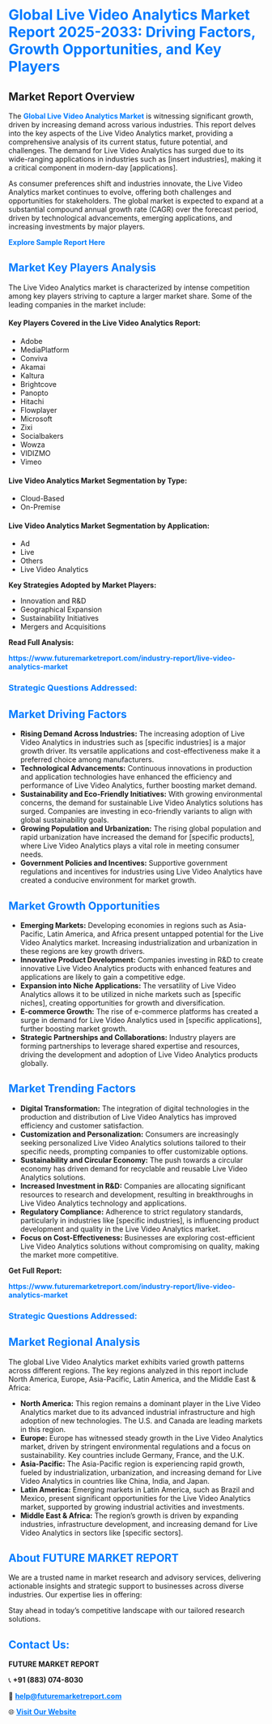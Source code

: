 <h1 style="color: #007BFF;">Global Live Video Analytics Market Report 2025-2033: Driving Factors, Growth Opportunities, and Key Players</h1>

<section id="overview">
<h2>Market Report Overview</h2>
<p>The <a href="https://www.futuremarketreport.com/industry-report/live-video-analytics-market" style="color: #007BFF; text-decoration: none;"><strong>Global Live Video Analytics Market</strong></a> is witnessing significant growth, driven by increasing demand across various industries. This report delves into the key aspects of the Live Video Analytics market, providing a comprehensive analysis of its current status, future potential, and challenges. The demand for Live Video Analytics has surged due to its wide-ranging applications in industries such as [insert industries], making it a critical component in modern-day [applications].</p>
<p>As consumer preferences shift and industries innovate, the Live Video Analytics market continues to evolve, offering both challenges and opportunities for stakeholders. The global market is expected to expand at a substantial compound annual growth rate (CAGR) over the forecast period, driven by technological advancements, emerging applications, and increasing investments by major players.</p>
</section>

<section id="overview">
<p><a href="https://www.futuremarketreport.com/request-sample/reportId=121786" style="color: #007BFF; text-decoration: none;"><strong>Explore Sample Report Here</strong></a></p>
</section>

<section id="key-players">
<h2 style="color: #007BFF;">Market Key Players Analysis</h2>
<p>The Live Video Analytics market is characterized by intense competition among key players striving to capture a larger market share. Some of the leading companies in the market include:</p>
<h4>Key Players Covered in the Live Video Analytics Report:</h4>
<ul><li>Adobe</li><li>MediaPlatform</li><li>Conviva</li><li>Akamai</li><li>Kaltura</li><li>Brightcove</li><li>Panopto</li><li>Hitachi</li><li>Flowplayer</li><li>Microsoft</li><li>Zixi</li><li>Socialbakers</li><li>Wowza</li><li>VIDIZMO</li><li>Vimeo</li></ul>
<h4>Live Video Analytics Market Segmentation by Type:</h4>
<ul><li>Cloud-Based</li><li>On-Premise</li></ul>

<h4>Live Video Analytics Market Segmentation by Application:</h4>
<ul><li>Ad</li><li>Live</li><li>Others</li><li>Live Video Analytics</li></ul>
<p><strong>Key Strategies Adopted by Market Players:</strong></p>
<ul>
<li>Innovation and R&D</li>
<li>Geographical Expansion</li>
<li>Sustainability Initiatives</li>
<li>Mergers and Acquisitions</li>
</ul>
</section>

<section>
<p><strong>Read Full Analysis: </strong></p><a href="https://www.futuremarketreport.com/industry-report/live-video-analytics-market" style="color: #007BFF; text-decoration: none;"><strong>https://www.futuremarketreport.com/industry-report/live-video-analytics-market</strong></a>
<h3 style="color: #007BFF;">Strategic Questions Addressed:</h3>
</section>

<section id="driving-factors">
<h2 style="color: #007BFF;">Market Driving Factors</h2>
<ul>
<li><strong>Rising Demand Across Industries:</strong> The increasing adoption of Live Video Analytics in industries such as [specific industries] is a major growth driver. Its versatile applications and cost-effectiveness make it a preferred choice among manufacturers.</li>
<li><strong>Technological Advancements:</strong> Continuous innovations in production and application technologies have enhanced the efficiency and performance of Live Video Analytics, further boosting market demand.</li>
<li><strong>Sustainability and Eco-Friendly Initiatives:</strong> With growing environmental concerns, the demand for sustainable Live Video Analytics solutions has surged. Companies are investing in eco-friendly variants to align with global sustainability goals.</li>
<li><strong>Growing Population and Urbanization:</strong> The rising global population and rapid urbanization have increased the demand for [specific products], where Live Video Analytics plays a vital role in meeting consumer needs.</li>
<li><strong>Government Policies and Incentives:</strong> Supportive government regulations and incentives for industries using Live Video Analytics have created a conducive environment for market growth.</li>
</ul>
</section>

<section id="growth-opportunities">
<h2 style="color: #007BFF;">Market Growth Opportunities</h2>
<ul>
<li><strong>Emerging Markets:</strong> Developing economies in regions such as Asia-Pacific, Latin America, and Africa present untapped potential for the Live Video Analytics market. Increasing industrialization and urbanization in these regions are key growth drivers.</li>
<li><strong>Innovative Product Development:</strong> Companies investing in R&D to create innovative Live Video Analytics products with enhanced features and applications are likely to gain a competitive edge.</li>
<li><strong>Expansion into Niche Applications:</strong> The versatility of Live Video Analytics allows it to be utilized in niche markets such as [specific niches], creating opportunities for growth and diversification.</li>
<li><strong>E-commerce Growth:</strong> The rise of e-commerce platforms has created a surge in demand for Live Video Analytics used in [specific applications], further boosting market growth.</li>
<li><strong>Strategic Partnerships and Collaborations:</strong> Industry players are forming partnerships to leverage shared expertise and resources, driving the development and adoption of Live Video Analytics products globally.</li>
</ul>
</section>

<section id="trending-factors">
<h2 style="color: #007BFF;">Market Trending Factors</h2>
<ul>
<li><strong>Digital Transformation:</strong> The integration of digital technologies in the production and distribution of Live Video Analytics has improved efficiency and customer satisfaction.</li>
<li><strong>Customization and Personalization:</strong> Consumers are increasingly seeking personalized Live Video Analytics solutions tailored to their specific needs, prompting companies to offer customizable options.</li>
<li><strong>Sustainability and Circular Economy:</strong> The push towards a circular economy has driven demand for recyclable and reusable Live Video Analytics solutions.</li>
<li><strong>Increased Investment in R&D:</strong> Companies are allocating significant resources to research and development, resulting in breakthroughs in Live Video Analytics technology and applications.</li>
<li><strong>Regulatory Compliance:</strong> Adherence to strict regulatory standards, particularly in industries like [specific industries], is influencing product development and quality in the Live Video Analytics market.</li>
<li><strong>Focus on Cost-Effectiveness:</strong> Businesses are exploring cost-efficient Live Video Analytics solutions without compromising on quality, making the market more competitive.</li>
</ul>
</section>

<section>
<p><strong>Get Full Report: </strong></p><a href="https://www.futuremarketreport.com/industry-report/live-video-analytics-market" style="color: #007BFF; text-decoration: none;"><strong>https://www.futuremarketreport.com/industry-report/live-video-analytics-market</strong></a>
<h3 style="color: #007BFF;">Strategic Questions Addressed:</h3>
</section>


<section id="regional-analysis">
<h2 style="color: #007BFF;">Market Regional Analysis</h2>
<p>The global Live Video Analytics market exhibits varied growth patterns across different regions. The key regions analyzed in this report include North America, Europe, Asia-Pacific, Latin America, and the Middle East & Africa:</p>
<ul>
<li><strong>North America:</strong> This region remains a dominant player in the Live Video Analytics market due to its advanced industrial infrastructure and high adoption of new technologies. The U.S. and Canada are leading markets in this region.</li>
<li><strong>Europe:</strong> Europe has witnessed steady growth in the Live Video Analytics market, driven by stringent environmental regulations and a focus on sustainability. Key countries include Germany, France, and the U.K.</li>
<li><strong>Asia-Pacific:</strong> The Asia-Pacific region is experiencing rapid growth, fueled by industrialization, urbanization, and increasing demand for Live Video Analytics in countries like China, India, and Japan.</li>
<li><strong>Latin America:</strong> Emerging markets in Latin America, such as Brazil and Mexico, present significant opportunities for the Live Video Analytics market, supported by growing industrial activities and investments.</li>
<li><strong>Middle East & Africa:</strong> The region’s growth is driven by expanding industries, infrastructure development, and increasing demand for Live Video Analytics in sectors like [specific sectors].</li>
</ul>
</section>

<footer>
<h2 style="color: #007BFF;">About FUTURE MARKET REPORT</h2>
<p>We are a trusted name in market research and advisory services, delivering actionable insights and strategic support to businesses across diverse industries. Our expertise lies in offering:</p>

<p>Stay ahead in today’s competitive landscape with our tailored research solutions.</p>

<h2 style="color: #007BFF;">Contact Us:</h2>
<p><strong>FUTURE MARKET REPORT</strong></p>
<p>📞 <strong>+91 (883) 074-8030</strong></p>
<p>📧 <strong><a href="mailto:help@futuremarketreport.com" style="color: #007BFF;">help@futuremarketreport.com</a></strong></p>
<p>🌐 <strong><a href="https://www.futuremarketreport.com/" style="color: #007BFF;">Visit Our Website</a></strong></p>
</footer>